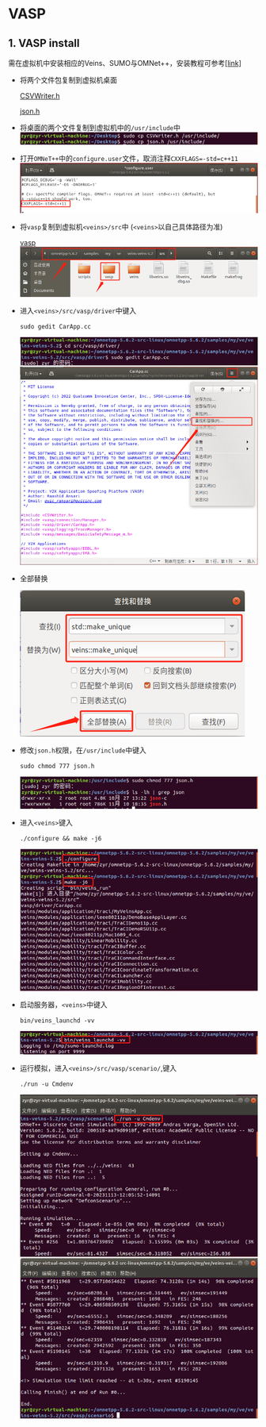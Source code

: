 # VASP
## 1. VASP install
需在虚拟机中安装相应的Veins、SUMO与OMNet++，安装教程可参考[[link]](https://github.com/Yrongovo/Veins5.2-Ubuntu18.04-Installation-Guide)
- 将两个文件包复制到虚拟机桌面

  [CSVWriter.h](./CSVWriter.h)

  [json.h](./json.h)
- 将桌面的两个文件复制到虚拟机中的`/usr/include`中
![](./IMAGES/image1.jpg)
- 打开`OMNeT++`中的`configure.user`文件，取消注释`CXXFLAGS=-std=c++11`
![](./IMAGES/image2.jpg)
- 将`vasp`复制到虚拟机`<veins>/src`中 (`<veins>`以自己具体路径为准)

    [vasp](./vasp/)
![](./IMAGES/image3.jpg)
- 进入`<veins>/src/vasp/driver`中键入
    ```
    sudo gedit CarApp.cc
    ```
    ![](./IMAGES/image4.jpg)
    ![](./IMAGES/image5.jpg)
- 全部替换 

    ![](./IMAGES/image6.jpg)
- 修改`json.h`权限，在`/usr/include`中键入
    ```
    sudo chmod 777 json.h
    ```
    ![](./IMAGES/image7.jpg)
- 进入`<veins>`键入
    ```
    ./configure && make -j6
    ```
    ![](./IMAGES/image8.jpg)
- 启动服务器，`<veins>`中键入
    ```
    bin/veins_launchd -vv
    ```
    ![](./IMAGES/image9.jpg)
- 运行模拟，进入`<veins>/src/vasp/scenario/`,键入
    ```
    ./run -u Cmdenv
    ```
    ![](./IMAGES/image10.jpg)
    ![](./IMAGES/image11.jpg)